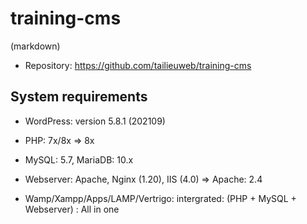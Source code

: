 # training-cms
(markdown)
* Repository: https://github.com/tailieuweb/training-cms

## System requirements
* WordPress: version 5.8.1 (202109)
* PHP: 7x/8x => 8x
* MySQL: 5.7, MariaDB: 10.x
* Webserver: Apache, Nginx (1.20), IIS (4.0) => Apache: 2.4

* Wamp/Xampp/Apps/LAMP/Vertrigo: intergrated: (PHP + MySQL + Webserver) : All in one